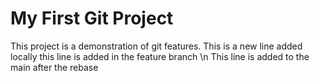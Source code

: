 # My First Git Project 
 This project is a demonstration of git features.
This is a new line added locally 
this line is added in the feature branch 
\n This line is added to the main after the rebase
